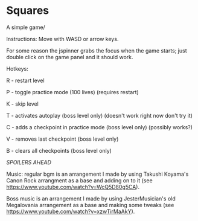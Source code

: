 # Squares
A simple game/


Instructions:
Move with WASD or arrow keys.

For some reason the jspinner grabs the focus when the game starts; just double click on the game panel and it should work.

Hotkeys: 

R - restart level

P - toggle practice mode (100 lives) (requires restart)

K - skip level

T - activates autoplay (boss level only) (doesn't work right now don't try it)

C - adds a checkpoint in practice mode (boss level only) (possibly works?)

V - removes last checkpoint (boss level only)

B - clears all checkpoints (boss level only)



*SPOILERS AHEAD*



Music: regular bgm is an arrangement I made by using Takushi Koyama's Canon Rock arrangment as a base and adding on to it (see https://www.youtube.com/watch?v=WcQ5D80g5CA).

Boss music is an arrangement I made by using JesterMusician's old Megalovania arrangement as a base and making some tweaks (see https://www.youtube.com/watch?v=xzwTirMaAkY).
